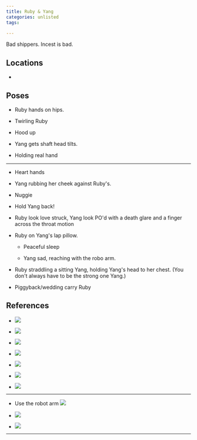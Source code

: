 ```yaml
---
title: Ruby & Yang
categories: unlisted
tags: 

---
```


Bad shippers. Incest is bad. 

## Locations

- 

## Poses

* Ruby hands on hips.

* Twirling Ruby

* Hood up

* Yang gets shaft head tilts.

* Holding real hand

---

* Heart hands

* Yang rubbing her cheek against Ruby's. 

* Nuggie

* Hold Yang back!

* Ruby look love struck, Yang look PO'd with a death glare and a finger across the throat motion

* Ruby on Yang's lap pillow.

    - Peaceful sleep

    - Yang sad, reaching with the robo arm. 

* Ruby straddling a sitting Yang, holding Yang's head to her chest. (You don't always have to be the strong one Yang.)

* Piggyback/wedding carry Ruby

## References

* ![](https://i.imgur.com/MBYykML.png)

* ![](https://i.imgur.com/CNxMZzt.png)

* ![](https://i.imgur.com/wvroLUo.png)

* ![](https://i.imgur.com/5KDYv4F.png)

* ![](https://i.imgur.com/uqCWRC3.png)

* ![](https://i.imgur.com/r1eBQkG.png)

* ![](https://i.imgur.com/dEQWM4J.png)

---

* Use the robot arm ![](https://i.imgur.com/QjfhuA9.png)

* ![](https://i.imgur.com/XoZs579.png)

* ![](https://i.imgur.com/D6VITqW.png)

---